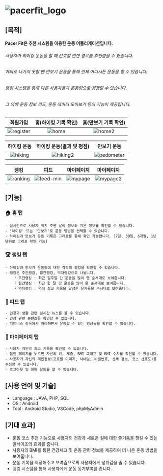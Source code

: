 ![pacerfit_logo](https://user-images.githubusercontent.com/96832560/169596197-d029fc2f-9c13-4f86-906c-d8c0996588ce.png)
=========

[목적]
------
#### Pacer Fit은 추천 시스템을 이용한 운동 어플리케이션입니다.
###### 사용자가 하이킹 운동을 할 때 선호할 만한 경로를 추천받을 수 있습니다.
###### 야외로 나가지 못할 땐 만보기 운동을 통해 언제 어디서든 운동을 할 수 있습니다.
###### 랭킹 시스템을 통해 다른 사용자들과 운동량으로 경쟁할 수 있습니다.
###### 그 외에 운동 정보 피드, 운동 데이터 모아보기 등의 기능이 제공됩니다.


|                회원가입                |             홈(하이킹 기록 확인)             |             홈(만보기 기록 확인)            |
|:-------------------------------------:|:-------------------------------------------------:|:-----------------------------------------------:|
|![register](https://user-images.githubusercontent.com/96832560/171667376-bbf85de5-7c45-4d7b-8db1-80ec025f052c.gif)|![home](https://user-images.githubusercontent.com/96832560/171668951-21ecdcab-a567-40e0-ab58-b83670f870f4.gif)|![home2](https://user-images.githubusercontent.com/96832560/171670182-960ce219-e3a3-4c22-9e00-315235db8673.gif)|

|              하이킹 운동               |            하이킹 운동(결과 및 평점)          |                 만보기 운동                |
|:------------------------------------:|:------------------------------------:|:-----------------------------------------------:|
|![hiking](https://user-images.githubusercontent.com/96832560/171674213-2a20d4bc-39cd-4a42-91ee-495718ea7fa8.gif)|![hiking2](https://user-images.githubusercontent.com/96832560/171670612-aa49001f-8d92-44e6-bd52-b1783c475640.gif)|![pedometer](https://user-images.githubusercontent.com/96832560/171674528-d004978b-c396-4f78-af50-4def3f9c3a75.gif)|
 
|              랭킹              |               피드             |              마이페이지             |               마이페이지              |
|:------------------------------:|:-----------------------------:|:----------------------------------:|:-------------------------------------:|
|![ranking](https://user-images.githubusercontent.com/96832560/171675276-95f6d19b-577f-4277-8fc2-e2045e105fbe.gif)|![feed-min](https://user-images.githubusercontent.com/96832560/171675684-5f60e402-0faf-484e-b68a-2271d152924e.gif)|![mypage](https://user-images.githubusercontent.com/96832560/171675410-9dc1eaa9-d89d-4759-990b-d42b7a83d6a7.gif)|![mypage2](https://user-images.githubusercontent.com/96832560/171675465-cc4ff5c5-86c7-40e9-b6db-4f19a196995f.gif)|


[기능]
------
### 🏠 홈 탭
    - 실시간으로 사용자 위치 주변 날씨 정보와 기온 정보를 확인할 수 있습니다.
    - '하이킹' 또는 '만보기'로 운동 방법을 선택할 수 있습니다.
    - 하이킹과 만보기 운동 기록은 그래프를 통해 확인 가능합니다. (7일, 30일, 6개월, 1년 단위로 그래프 확인 가능)

### 🏆 랭킹 탭
    - 하이킹과 만보기 운동량에 대한 각각의 랭킹을 확인할 수 있습니다.
    - 랭킹은 주간랭킹, 월간랭킹, 역대랭킹으로 나뉩니다.
        └ 주간랭킹 : 최근 일주일 간 운동을 많이 한 순서대로 보여줍니다.
        └ 월간랭킹 : 최근 한 달 간 운동을 많이 한 순서대로 보여줍니다.
        └ 역대랭킹 : 역대 최고 기록을 달성한 유저들을 순서대로 보여줍니다.

### 📰 피드 탭
    - 건강과 생활 관련 실시간 뉴스를 볼 수 있습니다.
    - 건강 관련 콘텐츠를 확인할 수 있습니다.
    - 피트니스 항목에서 따라하면서 운동할 수 있는 영상들을 확인할 수 있습니다.

### 👤 마이페이지 탭
    - 사용자 개인의 최고 기록을 확인할 수 있습니다.
    - 접힌 페이지를 누르면 자신의 키, 체중, BMI 그래프 및 BMI 수치를 확인할 수 있습니다.
    - 사용자가 자신의 개인정보(프로필 이미지, 닉네임, 비밀번호, 신체 정보, 코스 선호도)를 수정할 수 있습니다.
    - 로그아웃 및 회원 탈퇴를 할 수 있습니다.

[사용 언어 및 기술]
-------------------
- Language : JAVA, PHP, SQL
- OS : Android
- Tool : Android Studio, VSCode, phpMyAdmin


[기대 효과]
-------------------
- 운동 코스 추천 기능으로 사용자의 건강과 새로운 길에 대한 즐거움을 챙길 수 있는 일석이조의 효과를 줍니다.
- 사용자의 BMI를 통한 건강체크 및 운동 관련 정보를 제공하여 더 나은 운동 방법을 보여줍니다.
- 운동 기록을 저장해주고 보여줌으로써 사용자에게 성취감을 줄 수 있습니다.
- 랭킹 시스템을 통해 사용자에게 운동 동기부여를 줍니다.
